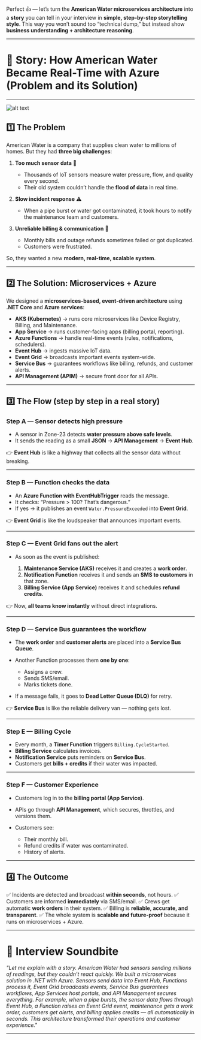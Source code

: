 Perfect 👍 — let’s turn the **American Water microservices architecture** into a **story** you can tell in your interview in **simple, step-by-step storytelling style**. This way you won’t sound too “technical dump,” but instead show **business understanding + architecture reasoning**.

---

# 🌊 Story: How American Water Became Real-Time with Azure (Problem and its Solution)

---

![alt text]([http://url/to/img.png](https://github.com/cknitin/Job-Search/blob/main/How%20American%20Water%20Became%20Real-Time%20with%20Azure.png))

## 1️⃣ The Problem

American Water is a company that supplies clean water to millions of homes.
But they had **three big challenges**:

1. **Too much sensor data** 🚰

   * Thousands of IoT sensors measure water pressure, flow, and quality every second.
   * Their old system couldn’t handle the **flood of data** in real time.

2. **Slow incident response** ⚠️

   * When a pipe burst or water got contaminated, it took hours to notify the maintenance team and customers.

3. **Unreliable billing & communication** 💸

   * Monthly bills and outage refunds sometimes failed or got duplicated.
   * Customers were frustrated.

So, they wanted a new **modern, real-time, scalable system**.

---

## 2️⃣ The Solution: Microservices + Azure

We designed a **microservices-based, event-driven architecture** using **.NET Core** and **Azure services**:

* **AKS (Kubernetes)** → runs core microservices like Device Registry, Billing, and Maintenance.
* **App Service** → runs customer-facing apps (billing portal, reporting).
* **Azure Functions** → handle real-time events (rules, notifications, schedulers).
* **Event Hub** → ingests massive IoT data.
* **Event Grid** → broadcasts important events system-wide.
* **Service Bus** → guarantees workflows like billing, refunds, and customer alerts.
* **API Management (APIM)** → secure front door for all APIs.

---

## 3️⃣ The Flow (step by step in a real story)

### Step A — Sensor detects high pressure

* A sensor in Zone-23 detects **water pressure above safe levels**.
* It sends the reading as a small **JSON** → **API Management** → **Event Hub**.

👉 **Event Hub** is like a highway that collects all the sensor data without breaking.

---

### Step B — Function checks the data

* An **Azure Function with EventHubTrigger** reads the message.
* It checks: “Pressure > 100? That’s dangerous.”
* If yes → it publishes an event `Water.PressureExceeded` into **Event Grid**.

👉 **Event Grid** is like the loudspeaker that announces important events.

---

### Step C — Event Grid fans out the alert

* As soon as the event is published:

  1. **Maintenance Service (AKS)** receives it and creates a **work order**.
  2. **Notification Function** receives it and sends an **SMS to customers** in that zone.
  3. **Billing Service (App Service)** receives it and schedules **refund credits**.

👉 Now, **all teams know instantly** without direct integrations.

---

### Step D — Service Bus guarantees the workflow

* The **work order** and **customer alerts** are placed into a **Service Bus Queue**.
* Another Function processes them **one by one**:

  * Assigns a crew.
  * Sends SMS/email.
  * Marks tickets done.
* If a message fails, it goes to **Dead Letter Queue (DLQ)** for retry.

👉 **Service Bus** is like the reliable delivery van — nothing gets lost.

---

### Step E — Billing Cycle

* Every month, a **Timer Function** triggers `Billing.CycleStarted`.
* **Billing Service** calculates invoices.
* **Notification Service** puts reminders on **Service Bus**.
* Customers get **bills + credits** if their water was impacted.

---

### Step F — Customer Experience

* Customers log in to the **billing portal (App Service)**.
* APIs go through **API Management**, which secures, throttles, and versions them.
* Customers see:

  * Their monthly bill.
  * Refund credits if water was contaminated.
  * History of alerts.

---

## 4️⃣ The Outcome

✅ Incidents are detected and broadcast **within seconds**, not hours.
✅ Customers are informed **immediately** via SMS/email.
✅ Crews get automatic **work orders** in their system.
✅ Billing is **reliable, accurate, and transparent**.
✅ The whole system is **scalable and future-proof** because it runs on microservices + Azure.

---

# 🎯 Interview Soundbite

*"Let me explain with a story. American Water had sensors sending millions of readings, but they couldn’t react quickly. We built a microservices solution in .NET with Azure. Sensors send data into Event Hub, Functions process it, Event Grid broadcasts events, Service Bus guarantees workflows, App Services host portals, and API Management secures everything. For example, when a pipe bursts, the sensor data flows through Event Hub, a Function raises an Event Grid event, maintenance gets a work order, customers get alerts, and billing applies credits — all automatically in seconds. This architecture transformed their operations and customer experience."*

---


